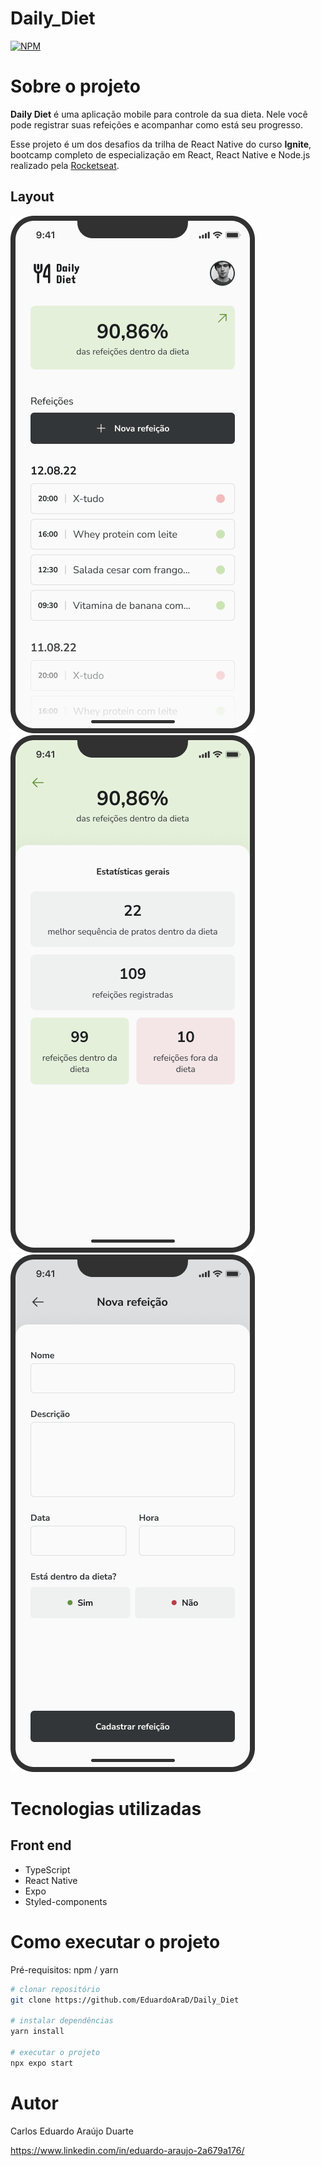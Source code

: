 # Daily_Diet
[![NPM](https://img.shields.io/npm/l/react)](https://github.com/EduardoAraD/Daily_Diet/blob/main/LICENSE)

# Sobre o projeto

**Daily Diet** é uma aplicação mobile para controle da sua dieta. Nele você pode registrar suas refeições e acompanhar como está seu progresso.

Esse projeto é um dos desafios da trilha de React Native do curso **Ignite**, bootcamp completo de especialização em React, React Native e Node.js
realizado pela [Rocketseat](https://www.rocketseat.com.br "Site da Rockeseat").

## Layout
![Mobile 1](https://github.com/EduardoAraD/assets/blob/main/daily-diet/home.png) ![Mobile 2](https://github.com/EduardoAraD/assets/blob/main/daily-diet/statistics.png) ![Mobile 3](https://github.com/EduardoAraD/assets/blob/main/daily-diet/create.png)

# Tecnologias utilizadas
## Front end
- TypeScript
- React Native
- Expo
- Styled-components

# Como executar o projeto
Pré-requisitos: npm / yarn

```bash
# clonar repositório
git clone https://github.com/EduardoAraD/Daily_Diet

# instalar dependências
yarn install

# executar o projeto
npx expo start
```

# Autor

Carlos Eduardo Araújo Duarte

https://www.linkedin.com/in/eduardo-araujo-2a679a176/
